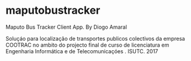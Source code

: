 # maputobustracker
Maputo Bus Tracker Client App. By Diogo Amaral

Soluçáo para localização de transportes publicos colectivos da empresa COOTRAC no ambito do projecto final de curso de licenciatura em Engenharia Informática e de Telecomunicaçóes . ISUTC. 2017
